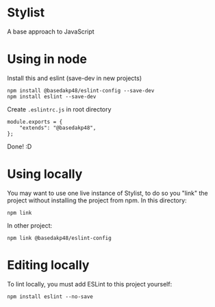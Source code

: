 # Stylist
A base approach to JavaScript

# Using in node
Install this and eslint (save-dev in new projects)
```
npm install @basedakp48/eslint-config --save-dev
npm install eslint --save-dev
```

Create `.eslintrc.js` in root directory
```
module.exports = {
    "extends": "@basedakp48",
};
```
Done! :D

# Using locally
You may want to use one live instance of Stylist, to do so you "link" the project without
installing the project from npm.
In this directory:
```
npm link
```

In other project:
```
npm link @basedakp48/eslint-config
```

# Editing locally
To lint locally, you must add ESLint to this project yourself:
```
npm install eslint --no-save
```

